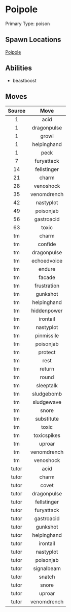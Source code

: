 # Poipole  
Primary Type: poison  
  
## Spawn Locations  
[Poipole](/data/spawn_presets/poipole.md)  
  
## Abilities  
  * beastboost
  
  
## Moves  
  
| Source | Move |  
|:---:|:---:|  
| 1 | acid |  
| 1 | dragonpulse |  
| 1 | growl |  
| 1 | helpinghand |  
| 1 | peck |  
| 7 | furyattack |  
| 14 | fellstinger |  
| 21 | charm |  
| 28 | venoshock |  
| 35 | venomdrench |  
| 42 | nastyplot |  
| 49 | poisonjab |  
| 56 | gastroacid |  
| 63 | toxic |  
| tm | charm |  
| tm | confide |  
| tm | dragonpulse |  
| tm | echoedvoice |  
| tm | endure |  
| tm | facade |  
| tm | frustration |  
| tm | gunkshot |  
| tm | helpinghand |  
| tm | hiddenpower |  
| tm | irontail |  
| tm | nastyplot |  
| tm | pinmissile |  
| tm | poisonjab |  
| tm | protect |  
| tm | rest |  
| tm | return |  
| tm | round |  
| tm | sleeptalk |  
| tm | sludgebomb |  
| tm | sludgewave |  
| tm | snore |  
| tm | substitute |  
| tm | toxic |  
| tm | toxicspikes |  
| tm | uproar |  
| tm | venomdrench |  
| tm | venoshock |  
| tutor | acid |  
| tutor | charm |  
| tutor | covet |  
| tutor | dragonpulse |  
| tutor | fellstinger |  
| tutor | furyattack |  
| tutor | gastroacid |  
| tutor | gunkshot |  
| tutor | helpinghand |  
| tutor | irontail |  
| tutor | nastyplot |  
| tutor | poisonjab |  
| tutor | signalbeam |  
| tutor | snatch |  
| tutor | snore |  
| tutor | uproar |  
| tutor | venomdrench |  
  
